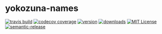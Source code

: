 # yokozuna-names

[![travis build](https://img.shields.io/travis/mts/yokozuna-names.svg?style=flat-square)](https://travis-ci.org/mts/yokozuna-names)
[![codecov coverage](https://img.shields.io/codecov/c/github/codecov/example-python.svg?style=flat-square)](https://codecov.io/github/mts/yokozuna-names)
[![version](https://img.shields.io/npm/v/yokozuna-names.svg?style=flat-square)](http://npm.im/yokozuna-names)
[![downloads](https://img.shields.io/npm/dm/yokozuna-names.svg?style=flat-square)](http://npm-stat.com/charts.html?package=yokozuna-names&from=2018-10-13)
[![MIT License](https://img.shields.io/npm/l/yokozuna-names.svg?style=flat-square)](http://opensource.org/licenses/MIT)
[![semantic-release](https://img.shields.io/badge/%20%20%F0%9F%93%A6%F0%9F%9A%80-semantic--release-e10079.svg?style=flat-square)](https://github.com/semantic-release/semantic-release)
